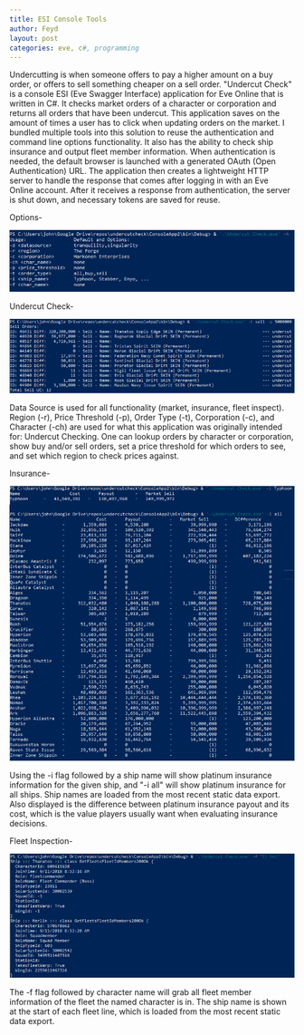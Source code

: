 ```yaml
---
title: ESI Console Tools
author: Feyd
layout: post
categories: eve, c#, programming
---
```


Undercutting is when someone offers to pay a higher amount on a buy order, or offers to sell something cheaper on a sell order.  "Undercut Check" is a console ESI (Eve Swagger Interface) application for Eve Online that is written in C#.  It checks market orders of a character or corporation and returns all orders that have been undercut.  This application saves on the amount of times a user has to click when updating orders on the market.  I bundled multiple tools into this solution to reuse the authentication and command line options functionality.  It also has the ability to check ship insurance and output fleet member information.  When authentication is needed, the default browser is launched with a generated OAuth (Open Authentication) URL.  The application then creates a lightweight HTTP server to handle the response that comes after logging in with an Eve Online account.  After it receives a response from authentication, the server is shut down, and necessary tokens are saved for reuse.  

Options-

![Options](../assets/portfolio-images/0-consoletool-help.png)

Undercut Check-

![Market](../assets/portfolio-images/1-consoletool-undercut.png)

Data Source is used for all functionality (market, insurance, fleet inspect). Region (-r), Price Threshold (-p), Order Type (-t), Corporation (-c), and Character (-ch) are used for what this application was originally intended for: Undercut Checking.  One can lookup orders by character or corporation, show buy and/or sell orders, set a price threshold for which orders to see, and set which region to check prices against.

Insurance-

![Insurance](../assets/portfolio-images/2-consoletool-insurance.png)

Using the -i flag followed by a ship name will show platinum insurance information for the given ship, and "-i all" will show platinum insurance for all ships.  Ship names are loaded from the most recent static data export.  Also displayed is the difference between platinum insurance payout and its cost, which is the value players usually want when evaluating insurance decisions.

Fleet Inspection-

![Fleet Inspection](../assets/portfolio-images/3-consoletool-fleet-inspect.png)

The -f flag followed by character name will grab all fleet member information of the fleet the named character is in.  The ship name is shown at the start of each fleet line, which is loaded from the most recent static data export.
